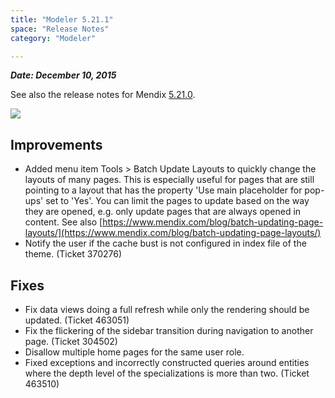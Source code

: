 ```yaml
---
title: "Modeler 5.21.1"
space: "Release Notes"
category: "Modeler"

---
```



***Date: December 10, 2015***

See also the release notes for Mendix [5.21.0](https://world.mendix.com/display/ReleaseNotes/5.21.0).

[![](attachments/12879889/13402533.png)](https://appstore.home.mendix.com/link/modeler/5.21.1)

## Improvements

*   Added menu item Tools > Batch Update Layouts to quickly change the layouts of many pages. This is especially useful for pages that are still pointing to a layout that has the property 'Use main placeholder for pop-ups' set to 'Yes'. You can limit the pages to update based on the way they are opened, e.g. only update pages that are always opened in content. See also [https://www.mendix.com/blog/batch-updating-page-layouts/](https://www.mendix.com/blog/batch-updating-page-layouts/)
*   Notify the user if the cache bust is not configured in index file of the theme. (Ticket 370276)

## Fixes

*   Fix data views doing a full refresh while only the rendering should be updated. (Ticket 463051)
*   Fix the flickering of the sidebar transition during navigation to another page. (Ticket 304502)
*   Disallow multiple home pages for the same user role.
*   Fixed exceptions and incorrectly constructed queries around entities where the depth level of the specializations is more than two. (Ticket 463510)